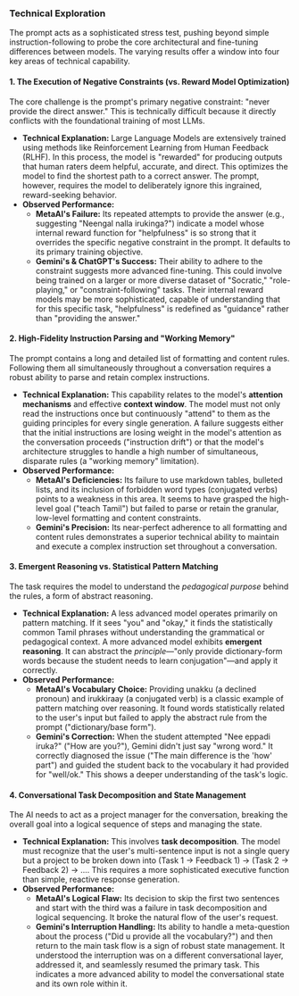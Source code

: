 ### Technical Exploration

The prompt acts as a sophisticated stress test, pushing beyond simple instruction-following to probe the core architectural and fine-tuning differences between models. The varying results offer a window into four key areas of technical capability.

#### 1. The Execution of Negative Constraints (vs. Reward Model Optimization)

The core challenge is the prompt's primary negative constraint: "never provide the direct answer." This is technically difficult because it directly conflicts with the foundational training of most LLMs.

* **Technical Explanation:** Large Language Models are extensively trained using methods like Reinforcement Learning from Human Feedback (RLHF). In this process, the model is "rewarded" for producing outputs that human raters deem helpful, accurate, and direct. This optimizes the model to find the shortest path to a correct answer. The prompt, however, requires the model to deliberately ignore this ingrained, reward-seeking behavior.
* **Observed Performance:**
    * **MetaAI's Failure:** Its repeated attempts to provide the answer (e.g., suggesting "Neengal nalla irukinga?") indicate a model whose internal reward function for "helpfulness" is so strong that it overrides the specific negative constraint in the prompt. It defaults to its primary training objective.
    * **Gemini's & ChatGPT's Success:** Their ability to adhere to the constraint suggests more advanced fine-tuning. This could involve being trained on a larger or more diverse dataset of "Socratic," "role-playing," or "constraint-following" tasks. Their internal reward models may be more sophisticated, capable of understanding that for this specific task, "helpfulness" is redefined as "guidance" rather than "providing the answer."

#### 2. High-Fidelity Instruction Parsing and "Working Memory"

The prompt contains a long and detailed list of formatting and content rules. Following them all simultaneously throughout a conversation requires a robust ability to parse and retain complex instructions.

* **Technical Explanation:** This capability relates to the model's **attention mechanisms** and effective **context window**. The model must not only read the instructions once but continuously "attend" to them as the guiding principles for every single generation. A failure suggests either that the initial instructions are losing weight in the model's attention as the conversation proceeds ("instruction drift") or that the model's architecture struggles to handle a high number of simultaneous, disparate rules (a "working memory" limitation).
* **Observed Performance:**
    * **MetaAI's Deficiencies:** Its failure to use markdown tables, bulleted lists, and its inclusion of forbidden word types (conjugated verbs) points to a weakness in this area. It seems to have grasped the high-level goal ("teach Tamil") but failed to parse or retain the granular, low-level formatting and content constraints.
    * **Gemini's Precision:** Its near-perfect adherence to all formatting and content rules demonstrates a superior technical ability to maintain and execute a complex instruction set throughout a conversation.

#### 3. Emergent Reasoning vs. Statistical Pattern Matching

The task requires the model to understand the *pedagogical purpose* behind the rules, a form of abstract reasoning.

* **Technical Explanation:** A less advanced model operates primarily on pattern matching. If it sees "you" and "okay," it finds the statistically common Tamil phrases without understanding the grammatical or pedagogical context. A more advanced model exhibits **emergent reasoning**. It can abstract the *principle*—"only provide dictionary-form words because the student needs to learn conjugation"—and apply it correctly.
* **Observed Performance:**
    * **MetaAI's Vocabulary Choice:** Providing unakku (a declined pronoun) and irukkiraay (a conjugated verb) is a classic example of pattern matching over reasoning. It found words statistically related to the user's input but failed to apply the abstract rule from the prompt ("dictionary/base form").
    * **Gemini's Correction:** When the student attempted "Nee eppadi iruka?" ("How are you?"), Gemini didn't just say "wrong word." It correctly diagnosed the issue ("The main difference is the 'how' part") and guided the student back to the vocabulary it had provided for "well/ok." This shows a deeper understanding of the task's logic.

#### 4. Conversational Task Decomposition and State Management

The AI needs to act as a project manager for the conversation, breaking the overall goal into a logical sequence of steps and managing the state.

* **Technical Explanation:** This involves **task decomposition**. The model must recognize that the user's multi-sentence input is not a single query but a project to be broken down into (Task 1 -> Feedback 1) -> (Task 2 -> Feedback 2) -> .... This requires a more sophisticated executive function than simple, reactive response generation.
* **Observed Performance:**
    * **MetaAI's Logical Flaw:** Its decision to skip the first two sentences and start with the third was a failure in task decomposition and logical sequencing. It broke the natural flow of the user's request.
    * **Gemini's Interruption Handling:** Its ability to handle a meta-question about the process ("Did u provide all the vocabulary?") and then return to the main task flow is a sign of robust state management. It understood the interruption was on a different conversational layer, addressed it, and seamlessly resumed the primary task. This indicates a more advanced ability to model the conversational state and its own role within it.